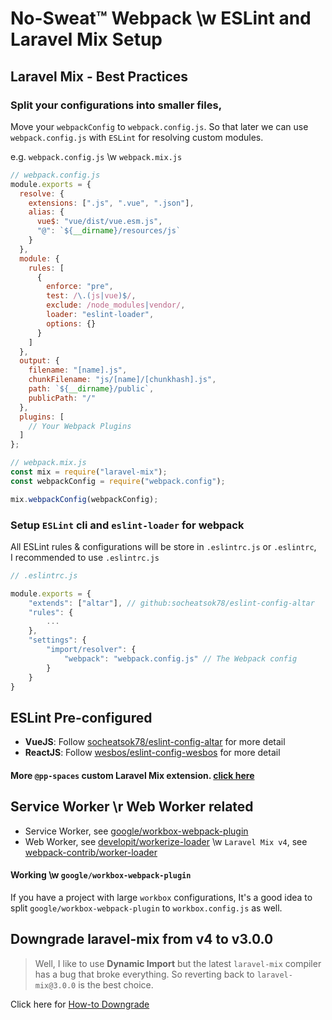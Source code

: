 # No-Sweat™ Webpack \w ESLint and Laravel Mix Setup

## Laravel Mix - Best Practices

### Split your configurations into smaller files,

Move your `webpackConfig` to `webpack.config.js`. So that later we can use `webpack.config.js` with `ESLint` for resolving custom modules.

e.g. `webpack.config.js` \w `webpack.mix.js`

```js
// webpack.config.js
module.exports = {
  resolve: {
    extensions: [".js", ".vue", ".json"],
    alias: {
      vue$: "vue/dist/vue.esm.js",
      "@": `${__dirname}/resources/js`
    }
  },
  module: {
    rules: [
      {
        enforce: "pre",
        test: /\.(js|vue)$/,
        exclude: /node_modules|vendor/,
        loader: "eslint-loader",
        options: {}
      }
    ]
  },
  output: {
    filename: "[name].js",
    chunkFilename: "js/[name]/[chunkhash].js",
    path: `${__dirname}/public`,
    publicPath: "/"
  },
  plugins: [
    // Your Webpack Plugins
  ]
};

// webpack.mix.js
const mix = require("laravel-mix");
const webpackConfig = require("webpack.config");

mix.webpackConfig(webpackConfig);
```

### Setup `ESLint` cli and `eslint-loader` for webpack

All ESLint rules & configurations will be store in `.eslintrc.js` or `.eslintrc`,  
I recommended to use `.eslintrc.js`

```js
// .eslintrc.js

module.exports = {
    "extends": ["altar"], // github:socheatsok78/eslint-config-altar
    "rules": {
        ...
    },
    "settings": {
        "import/resolver": {
            "webpack": "webpack.config.js" // The Webpack config
        }
    }
}
```

## ESLint Pre-configured

- **VueJS**: Follow [socheatsok78/eslint-config-altar](https://github.com/socheatsok78/eslint-config-altar#readme) for more detail
- **ReactJS**: Follow [wesbos/eslint-config-wesbos](https://github.com/wesbos/eslint-config-wesbos#readme) for more detail

#### More `@pp-spaces` custom Laravel Mix extension. [click here](https://github.com/search?q=topic%3Alaravel-mix+org%3App-spaces&type=Repositories)

## Service Worker \r Web Worker related

- Service Worker, see [google/workbox-webpack-plugin](https://developers.google.com/web/tools/workbox/modules/workbox-webpack-plugin)
- Web Worker, see [developit/workerize-loader](https://github.com/developit/workerize-loader) \w `Laravel Mix v4`, see [webpack-contrib/worker-loader](https://github.com/webpack-contrib/worker-loader)

#### Working \w `google/workbox-webpack-plugin`

If you have a project with large `workbox` configurations, It's a good idea to split `google/workbox-webpack-plugin` to `workbox.config.js` as well.

## Downgrade laravel-mix from v4 to v3.0.0

> Well, I like to use **Dynamic Import** but the latest `laravel-mix` compiler has a bug that broke everything. So reverting back to `laravel-mix@3.0.0` is the best choice.

Click here for [How-to Downgrade](docs/laravel-mix-downgrade.md)
